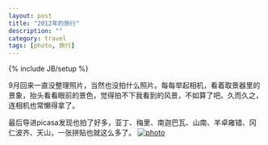 ```yaml
---
layout: post
title: "2012年的旅行"
description: ""
category: travel 
tags: [photo, 旅行]
---
```

{% include JB/setup %}

9月回来一直没整理照片，当然也没拍什么照片。每每举起相机，看着取景器里的景象，抬头看看眼前的景色，觉得拍不下我看到的风景，不如算了吧。久而久之，连相机也常懒得拿了。

最后导进picasa发现也拍了好多，亚丁、梅里、南迦巴瓦、山南、羊卓雍错、冈仁波齐、天山，一张拼贴也就这么多了。
[![photo](http://img5.douban.com/view/photo/photo/public/p1792635909.jpg)](http://www.douban.com/photos/photo/1792635909/)


